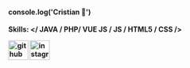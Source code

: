 <h4><b>console.log('Cristian 👋')<b></h4>

Skills: </ JAVA / PHP/ VUE JS / JS / HTML5 / CSS />

[<img src='https://cdn.jsdelivr.net/npm/simple-icons@3.0.1/icons/github.svg' alt='github' height='40'>](https://github.com/https://github.com/CristianMarsico)  [<img src='https://cdn.jsdelivr.net/npm/simple-icons@3.0.1/icons/instagram.svg' alt='instagram' height='40'>](https://www.instagram.com/cristian.marsico/)  


